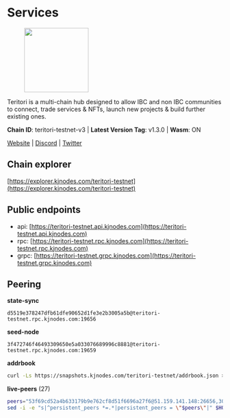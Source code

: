 # Services

<figure><img src="https://raw.githubusercontent.com/kj89/testnet_manuals/main/pingpub/logos/teritori.png" width="150" alt=""><figcaption></figcaption></figure>

Teritori is a multi-chain hub designed to allow IBC and non IBC communities  to connect, trade services & NFTs, launch new projects & build further existing ones.

**Chain ID**: teritori-testnet-v3 | **Latest Version Tag**: v1.3.0 | **Wasm**: ON

[Website](https://teritori.com) | [Discord](https://discord.gg/teritori) | [Twitter](https://twitter.com/TeritoriNetwork)


## Chain explorer
[https://explorer.kjnodes.com/teritori-testnet](https://explorer.kjnodes.com/teritori-testnet)

## Public endpoints

* api: [https://teritori-testnet.api.kjnodes.com](https://teritori-testnet.api.kjnodes.com)
* rpc: [https://teritori-testnet.rpc.kjnodes.com](https://teritori-testnet.rpc.kjnodes.com)
* grpc: [https://teritori-testnet.grpc.kjnodes.com](https://teritori-testnet.grpc.kjnodes.com)

## Peering

**state-sync**

```text
d5519e378247dfb61dfe90652d1fe3e2b3005a5b@teritori-testnet.rpc.kjnodes.com:19656
```

**seed-node**

```text
3f472746f46493309650e5a033076689996c8881@teritori-testnet.rpc.kjnodes.com:19659
```

**addrbook**
```bash
curl -Ls https://snapshots.kjnodes.com/teritori-testnet/addrbook.json > $HOME/.teritorid/config/addrbook.json
```

**live-peers** (27)
```bash
peers="53f69cd52a4b633179b9e762cf8d51f6696a27f6@51.159.141.148:26656,303666c503cd27161529692de701f5b2d3a2f043@65.109.23.114:15956,3614bc766d73bebf6b73737b6690af60e7f0683e@65.108.206.118:46656,d5519e378247dfb61dfe90652d1fe3e2b3005a5b@65.109.68.190:19656,e1c50c477202e2f37643d044a6cde3c913f42230@65.108.71.92:54256,ac94097daec8a32d4ed3f074f26f214cedfbb541@85.173.112.154:26656,d888e05bac5209df36bdeef3497c00c96367a04f@195.201.231.163:26656,4ebfdac0d496be2407c02202e5ad6f226a11b37a@65.21.134.202:26736,ec0c58dbfe67a12ea16951134e29a6566ac05add@185.217.125.98:26656,0e51ebd10636b48b69625677a5154b839ff3f557@65.108.43.116:56107,c89ecc57dc30addb7e9032684916725c25b2a6c5@162.55.103.44:26656,8ef4ef39a887861744717feacc350403387c4c56@65.109.38.54:21096,39a4dbd5a4199187bf4f6b30ac03156b3e3d7b29@65.21.139.170:20026,6a94690aa76f7ffbfa1ee93c50dddfb571f159b6@5.189.130.43:19656,69012ce642095e15f588ddb154327633bb2ecb9c@65.109.39.223:26656,c56b132be41b247c9f8fa1f2addaca57f9946e29@75.119.159.159:44656,e1b331c1f3cba509960c65d6c6bc9b49532bcbaa@65.109.85.170:27656,2c22cede085815a7ef2e9842ef0f6c9c694e9e4e@167.86.88.90:26656,5ae1012f9b0f4672d8152de903d115dd2f1a3ee3@65.21.170.3:27656,e78cee0e46927e483212e0313a35da6cc9151ed5@65.109.28.219:15956,31413c99357d0cfc48a46767ade171db2ea0205e@135.181.138.160:46656,ccc59b8a55f9c6e7a24bd693e2796f781ea3a670@65.108.227.133:27656,3b539b6cff93fb3631d0a600a56ade3c6ca6bea3@51.79.28.170:26656,6bc9f80a5123d62c23aadb7b5d68b740a794b0c6@207.180.194.156:36656,bf100c1b6b44a6e96ab5691f3023cec3c27747fd@144.126.142.78:46656,625b814af9f535b91a92727138838fde0174faff@65.108.124.172:27656,b33ebb4672f929dddde1365c9678a39abfd881fb@54.202.144.51:26656"
sed -i -e "s|^persistent_peers *=.*|persistent_peers = \"$peers\"|" $HOME/.teritorid/config/config.toml
```
